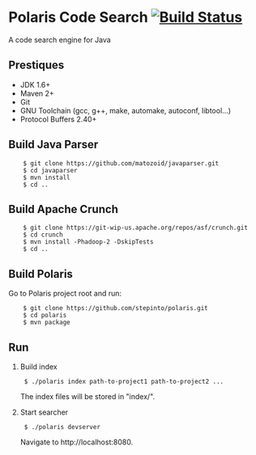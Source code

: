 Polaris Code Search [![Build Status](https://secure.travis-ci.org/stepinto/polaris.png)](http://travis-ci.org/stepinto/polaris)
===================

A code search engine for Java

Prestiques
---------
* JDK 1.6+
* Maven 2+
* Git
* GNU Toolchain (gcc, g++, make, automake, autoconf, libtool...)
* Protocol Buffers 2.40+

Build Java Parser
-----------------
		$ git clone https://github.com/matozoid/javaparser.git
		$ cd javaparser
		$ mvn install
		$ cd ..

Build Apache Crunch
-------------------
		$ git clone https://git-wip-us.apache.org/repos/asf/crunch.git
		$ cd crunch
		$ mvn install -Phadoop-2 -DskipTests
		$ cd ..

Build Polaris
-------------
Go to Polaris project root and run:

		$ git clone https://github.com/stepinto/polaris.git
		$ cd polaris
		$ mvn package

Run
---
1. Build index

		$ ./polaris index path-to-project1 path-to-project2 ... 

	The index files will be stored in "index/".

2. Start searcher

		$ ./polaris devserver

    Navigate to http://localhost:8080.
